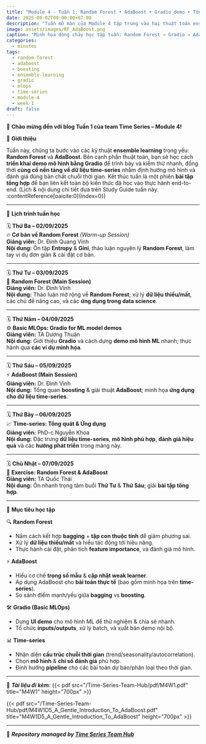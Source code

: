 ```yaml
---
title: "Module 4 - Tuần 1: Random Forest • AdaBoost • Gradio demo • Tổng quan Time-series"
date: 2025-09-02T09:00:00+07:00
description: "Tuần mở màn của Module 4 tập trung vào hai thuật toán ensemble chủ lực (Random Forest, AdaBoost), thực hành dựng demo bằng Gradio (Basic MLOps), và mở rộng nền tảng về dữ liệu chuỗi thời gian – một tuần học thiên về thực hành, ứng dụng và kết nối giữa mô hình & triển khai."
image: assets/images/RF_AdaBoost.png
caption: "Minh họa dòng chảy học tập tuần: Random Forest → Gradio → AdaBoost → Time-series → Exercise."
categories:
  - minutes
tags:
  - random-forest
  - adaboost
  - boosting
  - ensemble-learning
  - gradio
  - mlops
  - time-series
  - module-4
  - week-1
draft: false
---
```


🎉 **Chào mừng đến với blog Tuần 1 của team Time Series – Module 4!**

🌟 **Giới thiệu**

Tuần này, chúng ta bước vào các kỹ thuật **ensemble learning** trọng yếu: **Random Forest** và **AdaBoost**. Bên cạnh phần thuật toán, bạn sẽ học cách **triển khai demo mô hình bằng Gradio** để trình bày và kiểm thử nhanh, đồng thời **củng cố nền tảng về dữ liệu time-series** nhằm định hướng mô hình và đánh giá đúng bản chất chuỗi thời gian. Kết thúc tuần là một phiên **bài tập tổng hợp** để bạn liên kết toàn bộ kiến thức đã học vào thực hành end-to-end. (Lịch & nội dung chi tiết dựa trên Study Guide tuần này. :contentReference[oaicite:0]{index=0})

---

📅 **Lịch trình tuần học**

🗓️ **Thứ Ba – 02/09/2025**  
🔥 **Cơ bản về Random Forest** *(Warm-up Session)*  
**Giảng viên:** Dr. Đinh Quang Vinh  
**Nội dung:** Ôn tập **Entropy** & **Gini**, thảo luận nguyên lý **Random Forest**, làm tay ví dụ đơn giản & cài đặt cơ bản.

---

🗓️ **Thứ Tư – 03/09/2025**  
🌲 **Random Forest (Main Session)**  
**Giảng viên:** Dr. Đình Vinh  
**Nội dung:** Thảo luận mở rộng về **Random Forest**; xử lý **dữ liệu thiếu/mất**, các chủ đề nâng cao, và các **ứng dụng trong data science**.

---

🗓️ **Thứ Năm – 04/09/2025**  
⚙️ **Basic MLOps: Gradio for ML model demos**  
**Giảng viên:** TA Dương Thuận  
**Nội dung:** Giới thiệu **Gradio** và cách dựng **demo mô hình ML** nhanh; thực hành qua **các ví dụ minh họa**.

---

🗓️ **Thứ Sáu – 05/09/2025**  
⚡ **AdaBoost (Main Session)**  
**Giảng viên:** Dr. Đình Vinh  
**Nội dung:** Tổng quan **boosting** & giải thuật **AdaBoost**; minh họa **ứng dụng cho dữ liệu time-series**.

---

🗓️ **Thứ Bảy – 06/09/2025**  
📈 **Time-series: Tổng quát & Ứng dụng**  
**Giảng viên:** PhD-c Nguyễn Khoa  
**Nội dung:** Đặc trưng **dữ liệu time-series**, **mô hình phù hợp**, **đánh giá hiệu quả** và các **hướng phát triển** trong mảng này.

---

🗓️ **Chủ Nhật – 07/09/2025**  
💪 **Exercise: Random Forest & AdaBoost**  
**Giảng viên:** TA Quốc Thái  
**Nội dung:** Ôn nhanh trọng tâm buổi **Thứ Tư** & **Thứ Sáu**; giải **bài tập tổng hợp**.

---

🎯 **Mục tiêu học tập**

🔍 **Random Forest**
- Nắm cách kết hợp **bagging** + **tập con thuộc tính** để giảm phương sai.  
- Xử lý **dữ liệu thiếu/mất** và hiểu tác động tới hiệu năng.  
- Thực hành cài đặt, phân tích **feature importance**, và đánh giá mô hình.

⚡ **AdaBoost**
- Hiểu cơ chế **trọng số mẫu** & **cập nhật weak learner**.  
- Áp dụng AdaBoost cho **bài toán thực tế** (bao gồm minh họa trên **time-series**).  
- So sánh điểm mạnh/yếu giữa **bagging** vs **boosting**.

🛠️ **Gradio (Basic MLOps)**
- Dựng **UI demo** cho mô hình ML để thử nghiệm & chia sẻ nhanh.  
- Tổ chức **inputs/outputs**, xử lý batch, và xuất bản demo nội bộ.

📊 **Time-series**
- Nhận diện **cấu trúc chuỗi thời gian** (trend/seasonality/autocorrelation).  
- Chọn **mô hình** & **chỉ số đánh giá** phù hợp.  
- Định hướng **pipeline** cho các bài toán dự báo/phân loại theo thời gian.

---

📂 **_Tài liệu đi kèm:_**
{{< pdf src="/Time-Series-Team-Hub/pdf/M4W1.pdf" title="M4W1" height="700px" >}}

{{< pdf src="/Time-Series-Team-Hub/pdf/M4W1D5_A_Gentle_Introduction_To_AdaBoost.pdf" title="M4W1D5_A_Gentle_Introduction_To_AdaBoost" height="700px" >}}



---

🧠 **_Repository managed by [Time Series Team Hub](https://github.com/Jennifer1907/Time-Series-Team-Hub)_**

